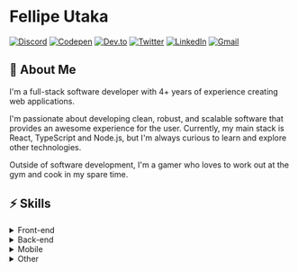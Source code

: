 # Fellipe Utaka

[![Discord](https://img.shields.io/badge/-fellipeutaka-0071B2?style=flat-square&labelColor=0071B2&logo=discord&logoColor=white)](https://discord.com/users/232507638968090624 "Discord")
[![Codepen](https://img.shields.io/badge/-@fellipeutaka-0071B2?style=flat-square&labelColor=0071B2&logo=codepen&logoColor=white)](https://codepen.io/fellipeutaka "Codepen")
[![Dev.to](https://img.shields.io/badge/-fellipeutaka-0071B2?style=flat-square&logo=devdotto&logoColor=white)](https://dev.to/fellipeutaka "Dev.to")
[![Twitter](https://img.shields.io/badge/-@fellipeutaka-0071B2?style=flat-square&labelColor=0071B2&logo=twitter&logoColor=white)](https://twitter.com/fellipeutaka "Twitter")
[![LinkedIn](https://img.shields.io/badge/-Fellipe%20Utaka-0071B2?style=flat-square&logo=Linkedin&logoColor=white)](https://www.linkedin.com/in/fellipeutaka "LinkedIn")
[![Gmail](https://img.shields.io/badge/-fellipeutaka@gmail.com-0071B2?style=flat-square&logo=Gmail&logoColor=white)](mailto:fellipeutaka@gmail.com "Gmail")

## 📖 About Me
I'm a full-stack software developer with 4+ years of experience creating web applications.

I'm passionate about developing clean, robust, and scalable software that provides an awesome experience for the user. Currently, my main stack is React, TypeScript and Node.js, but I'm always curious to learn and explore other technologies.

Outside of software development, I'm a gamer who loves to work out at the gym and cook in my spare time.

## ⚡ Skills
<details>
  <summary>Front-end</summary>
  <div>
    <br />
    <blockquote />
    <details>
      <summary>Languages</summary>
      <div>
        <br />
        <img alt="HTML5" src="https://img.shields.io/badge/HTML5-E34F26?style=for-the-badge&logo=html5&logoColor=white" />
        <img alt="CSS3" src="https://img.shields.io/badge/CSS3-1572B6?style=for-the-badge&logo=css3&logoColor=white" />
        <img alt="JavaScript" src="https://img.shields.io/badge/JavaScript-F7DF1E?style=for-the-badge&logo=javascript&logoColor=black" />
        <img alt="TypeScript" src="https://img.shields.io/badge/TypeScript-007ACC?style=for-the-badge&logo=typescript&logoColor=white" />
      </div>
    </details>
    <details>
      <summary>Frameworks</summary>
      <div>
        <br />
        <img alt="React" src="https://img.shields.io/badge/React-20232A?style=for-the-badge&logo=react&logoColor=61DAFB" />
        <img alt="Next.js" src="https://img.shields.io/badge/Next-black?style=for-the-badge&logo=next.js&logoColor=white" />
        <img alt="Gatsby" src="https://img.shields.io/badge/Gatsby-%23663399.svg?style=for-the-badge&logo=gatsby&logoColor=white" />
      </div>
    </details>
    <details>
      <summary>Styling</summary>
      <div>
        <br />
        <img alt="SASS" src="https://img.shields.io/badge/SASS-hotpink.svg?style=for-the-badge&logo=SASS&logoColor=white" />
        <img alt="TailwindCSS" src="https://img.shields.io/badge/tailwindcss-%2338B2AC.svg?style=for-the-badge&logo=tailwind-css&logoColor=white" />
        <img alt="Bootstrap" src="https://img.shields.io/badge/bootstrap-%23563D7C.svg?style=for-the-badge&logo=bootstrap&logoColor=white" />
        <img alt="Chakra UI" src="https://img.shields.io/badge/chakra-%234ED1C5.svg?style=for-the-badge&logo=chakraui&logoColor=white" />
        <img alt="MUI" src="https://img.shields.io/badge/MUI-%230081CB.svg?style=for-the-badge&logo=mui&logoColor=white" />
      </div>
    </details>
    <details>
      <summary>Libs</summary>
      <div>
        <br />
        <img alt="Redux" src="https://img.shields.io/badge/redux-%23593d88.svg?style=for-the-badge&logo=redux&logoColor=white" />
        <img alt="React Query" src="https://img.shields.io/badge/-React%20Query-FF4154?style=for-the-badge&logo=react%20query&logoColor=white" />
        <img alt="React Hook Form" src="https://img.shields.io/badge/React%20Hook%20Form-%23EC5990.svg?style=for-the-badge&logo=reacthookform&logoColor=white" />
        <img alt="Apollo GraphQL" src="https://img.shields.io/badge/-ApolloGraphQL-311C87?style=for-the-badge&logo=apollo-graphql" />
    </details>
    <details>
      <summary>Tools</summary>
      <div>
        <br />
        <img alt="Webpack" src="https://img.shields.io/badge/webpack-%238DD6F9.svg?style=for-the-badge&amp;logo=webpack&amp;logoColor=black" />
        <img alt="Babel" src="https://img.shields.io/badge/Babel-F9DC3e?style=for-the-badge&amp;logo=babel&amp;logoColor=black" />
        <img alt="Storybook" src="https://img.shields.io/badge/-Storybook-FF4785?style=for-the-badge&logo=storybook&logoColor=white" />
    </details>
  </div>
</details>

<details>
  <summary>Back-end</summary>
  <div>
    <br />
    <blockquote />
    <details>
      <summary>Runtimes</summary>
      <div>
        <br />
        <img alt="Node.js" src="https://img.shields.io/badge/node.js-6DA55F?style=for-the-badge&logo=node.js&logoColor=white" />
      </div>
    </details>
    <details>
      <summary>Languages</summary>
      <div>
        <br />
        <img alt="JavaScript" src="https://img.shields.io/badge/JavaScript-F7DF1E?style=for-the-badge&logo=javascript&logoColor=black" />
        <img alt="TypeScript" src="https://img.shields.io/badge/TypeScript-007ACC?style=for-the-badge&logo=typescript&logoColor=white" />
        <img alt="GraphQL" src="https://img.shields.io/badge/-GraphQL-E10098?style=for-the-badge&logo=graphql&logoColor=white" />
      </div>
    </details>
    <details>
      <summary>Frameworks</summary>
      <div>
        <br />
        <img alt="Express.js" src="https://img.shields.io/badge/express.js-%23404d59.svg?style=for-the-badge&logo=express&logoColor=%2361DAFB" />
        <img alt="Fastify" src="https://img.shields.io/badge/fastify-%23000000.svg?style=for-the-badge&logo=fastify&logoColor=white" />
        <img alt="NestJS" src="https://img.shields.io/badge/nestjs-%23E0234E.svg?style=for-the-badge&logo=nestjs&logoColor=white" />
      </div>
    </details>
    <details>
      <summary>Patterns</summary>
      <div>
        <br />
        <img alt="JWT" src="https://img.shields.io/badge/JWT-black?style=for-the-badge&logo=JSON%20web%20tokens" />
      </div>
    </details>
  </div>
</details>

<details>
  <summary>Mobile</summary>
  <div>
    <br />
    <blockquote />
    <details>
      <summary>Operational Systems</summary>
      <div>
        <br />
        <img alt="Android" src="https://img.shields.io/badge/Android-3DDC84?style=for-the-badge&amp;logo=android&amp;logoColor=white" />
      </div>
    </details>
    <details>
      <summary>Languages</summary>
      <div>
        <br />
        <img alt="JavaScript" src="https://img.shields.io/badge/JavaScript-F7DF1E?style=for-the-badge&logo=javascript&logoColor=black" />
        <img alt="TypeScript" src="https://img.shields.io/badge/TypeScript-007ACC?style=for-the-badge&logo=typescript&logoColor=white" />
        <img alt="GraphQL" src="https://img.shields.io/badge/-GraphQL-E10098?style=for-the-badge&logo=graphql&logoColor=white" />
      </div>
    </details>
    <details>
      <summary>Frameworks</summary>
      <div>
        <br />
        <img alt="React Native" src="https://img.shields.io/badge/react_native-%2320232a.svg?style=for-the-badge&amp;logo=react&amp;logoColor=%2361DAFB" />
        <img alt="Expo" src="https://img.shields.io/badge/expo-1C1E24?style=for-the-badge&amp;logo=expo&amp;logoColor=#D04A37" />
      </div>
    </details>
  </div>
</details>

<details>
  <summary>Other</summary>
  <div>
    <br />
    <blockquote />
    <details>
      <summary>Databases</summary>
      <div>
        <br />
        <img alt="SQLite" src="https://img.shields.io/badge/sqlite-%2307405e.svg?style=for-the-badge&amp;logo=sqlite&amp;logoColor=white" />
        <img alt="MySQL" src="https://img.shields.io/badge/mysql-%2300f.svg?style=for-the-badge&amp;logo=mysql&amp;logoColor=white" />
        <img alt="PlanetScale" src="https://img.shields.io/badge/planetscale-%23000000.svg?style=for-the-badge&amp;logo=planetscale&amp;logoColor=white" />
        <img alt="Postgres" src="https://img.shields.io/badge/postgres-%23316192.svg?style=for-the-badge&amp;logo=postgresql&amp;logoColor=white" />
        <img alt="Supabase" src="https://img.shields.io/badge/Supabase-3ECF8E?style=for-the-badge&amp;logo=supabase&amp;logoColor=white" />
        <img alt="Firebase" src="https://img.shields.io/badge/firebase-%23039BE5.svg?style=for-the-badge&amp;logo=firebase" />
        <img alt="MongoDB" src="https://img.shields.io/badge/MongoDB-%234ea94b.svg?style=for-the-badge&amp;logo=mongodb&amp;logoColor=white" />
        <img alt="Redis" src="https://img.shields.io/badge/redis-%23DD0031.svg?style=for-the-badge&amp;logo=redis&amp;logoColor=white" />
      </div>
    </details>
    <details>
      <summary>Testing</summary>
      <div>
        <br />
        <img alt="Jest" src="https://img.shields.io/badge/-jest-%23C21325?style=for-the-badge&amp;logo=jest&amp;logoColor=white" />
        <img alt="Vitest" src="https://img.shields.io/badge/-vitest-%FCEAC7?style=for-the-badge&amp;logo=vitest&amp;logoColor=white" />
        <img alt="React Testing Library" src="https://img.shields.io/badge/-React%20Testing%20Library-%23E33332?style=for-the-badge&amp;logo=testing-library&amp;logoColor=white" />
      </div>
    </details>
    <details>
      <summary>Package Managers</summary>
      <div>
        <br />
        <img alt="NPM" src="https://img.shields.io/badge/NPM-%23CB3837.svg?style=for-the-badge&logo=npm&logoColor=white" />
        <img alt="Yarn" src="https://img.shields.io/badge/yarn-%232C8EBB.svg?style=for-the-badge&logo=yarn&logoColor=white" />
        <img alt="PNPM" src="https://img.shields.io/badge/pnpm-%234a4a4a.svg?style=for-the-badge&logo=pnpm&logoColor=f69220" />
      </div>
    </details>
    <details>
      <summary>Linters & Formatters</summary>
      <div>
        <br />
        <img alt="ESLint" src="https://img.shields.io/badge/eslint-3A33D1?style=for-the-badge&logo=eslint&logoColor=white" />
        <img alt="Prettier" src="https://img.shields.io/badge/prettier-1A2C34?style=for-the-badge&logo=prettier&logoColor=F7BA3E" />
    </details>
    <details>
      <summary>Tools</summary>
      <div>
        <br />
        <img alt="Visual Studio Code" src="https://img.shields.io/badge/Visual%20Studio%20Code-0078d7.svg?style=for-the-badge&amp;logo=visual-studio-code&amp;logoColor=white" />
        <img alt="Android Studio" src="https://img.shields.io/badge/Android%20Studio-3DDC84.svg?style=for-the-badge&amp;logo=android-studio&amp;logoColor=white" />
        <img alt="Docker" src="https://img.shields.io/badge/docker-%230db7ed.svg?style=for-the-badge&amp;logo=docker&amp;logoColor=white" />
        <img alt="Notion" src="https://img.shields.io/badge/Notion-%23000000.svg?style=for-the-badge&amp;logo=notion&amp;logoColor=white" />
        <img alt="Trello" src="https://img.shields.io/badge/Trello-%23026AA7.svg?style=for-the-badge&amp;logo=Trello&amp;logoColor=white" />
        <img alt="Insomnia" src="https://img.shields.io/badge/Insomnia-black?style=for-the-badge&amp;logo=insomnia&amp;logoColor=5849BE" />
        <img alt="Figma" src="https://img.shields.io/badge/figma-%231C1B22.svg?style=for-the-badge&amp;logo=figma&amp;logoColor=white" />
        <img alt="Adobe Photoshop" src="https://img.shields.io/badge/adobe%20photoshop-%2331A8FF.svg?style=for-the-badge&amp;logo=adobe%20photoshop&amp;logoColor=white" />
        <img alt="Adobe Premiere Pro" src="https://img.shields.io/badge/Adobe%20Premiere%20Pro-9999FF.svg?style=for-the-badge&amp;logo=Adobe%20Premiere%20Pro&amp;logoColor=white" />
      </div>
    </details>
    <details>
      <summary>Operational Systems</summary>
      <div>
        <br />
        <img alt="Linux" src="https://img.shields.io/badge/Linux-FCC624?style=for-the-badge&amp;logo=linux&amp;logoColor=black" />
        <img alt="Linux Mint" src="https://img.shields.io/badge/Linux%20Mint-87CF3E?style=for-the-badge&amp;logo=Linux%20Mint&amp;logoColor=white" />
        <img alt="Ubuntu" src="https://img.shields.io/badge/Ubuntu-E95420?style=for-the-badge&amp;logo=ubuntu&amp;logoColor=white" />
        <img alt="Windows" src="https://img.shields.io/badge/Windows-0078D6?style=for-the-badge&amp;logo=windows&amp;logoColor=white" />
    </details>
  </div>
</details>
